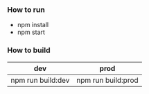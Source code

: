 ### How to run
- npm install
- npm start

### How to build
dev | prod
:---: | :---:
npm run build:dev | npm run build:prod
